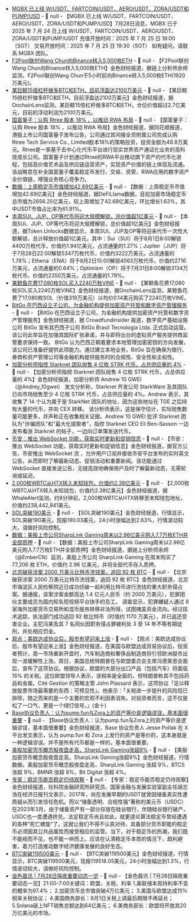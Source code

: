 - [MGBX 已上线 W/USDT、FARTCOIN/USDT、AERO/USDT、ZORA/USDT和PUMP/USD]() - 📰 null - 【MGBX 已上线 W/USDT、FARTCOIN/USDT、AERO/USDT、ZORA/USDT和PUMP/USD】7月28日消息，MGBX 已于 2025 年 7 月 24 日上线 W/USDT、FARTCOIN/USDT、AERO/USDT、ZORA/USDT和PUMP/USDT 
充值开放时间：2025 年 7 月 25 日 19:00（SGT） 
交易开放时间：2025 年 7 月 25 日 19:30（SGT） 
如有疑问，请联系 MGBX 团队。
- [F2Pool联创Wang Chun向Binance转入5,000枚ETH](https://x.com/EmberCN/status/1949643611114783013) - 📰 null - 【F2Pool联创Wang Chun向Binance转入5,000枚ETH】金色财经报道，据链上分析师余烬监测，F2Pool联创Wang Chun于5小时前向Binance转入5,000枚ETH(1920万美元)。
- [某巨鲸15倍杠杆做多BTC和ETH，目前浮盈达2100万美元]() - 📰 null - 【某巨鲸15倍杠杆做多BTC和ETH，目前浮盈达2100万美元】金色财经报道，据OnchainLens监测，某巨鲸15倍杠杆做多BTC和ETH，仓位价值超过2.7亿美元，目前的浮动利润为2100万美元。
- [国富量子：认购 Rtree 股本 18% ，以推动 RWA 布局](https://stock.stockstar.com/KX2025072800001882.shtml) - 📰 null - 【国富量子：认购 Rtree 股本 18% ，以推动 RWA 布局】金色财经报道，据同花顺报道，港股上市公司国富量子发布公告，公司通过其间接全资附属公司完成认购Rtree Tech Service Co., Limited股本18%的策略投资，投资金额为48.9万美元。Rtree是一家基于去中心化代币平台进行现实世界资产通证化业务的高科技成长公司。国富量子计划通过Rtree的RWA平台推动旗下资产的代币化进程，包括高价值艺术品及供应链运营资产，实现资产价值的链上体现及流通。该战略意在补全国富量子覆盖稳定币发行、交易、资管、RWA应用的数字资产全价值链，增强业务核心竞争力。
- [数据：上周稳定币市值增加42.69亿美元]() - 📰 null - 【数据：上周稳定币市值增加42.69亿美元】金色财经报道，据DeFiLlama数据，目前加密市场稳定币总市值为2656.25亿美元，较上周增加了42.69亿美元，环比增长1.63%，其中USDT市值占比率为61.91%。
- [本周SUI、JUP、OP等代币将迎大规模解锁，总价值超1亿美元]() - 📰 null - 【本周SUI、JUP、OP等代币将迎大规模解锁，总价值超1亿美元】金色财经报道，据Token.Unlocks数据显示，本周SUI、JUP及OP等将迎来代币一次性大额解锁，总计释放价值超1亿美元，其中：Sui（SUI）将于8月1日8:00解锁4400万枚代币，价值约1.94亿美元，占流通量的1.27%；Jupiter（JUP）将于7月28日22:00解锁5347万枚代币，价值约3222万美元，占流通量的1.78%；Ethena（ENA）将于8月2日15:00解锁4063万枚代币，价值约2716万美元，占流通量的0.64%；Optimism（OP）将于7月31日8:00解锁3134万枚代币，价值约2350万美元，占流通量的1.79%。
- [某鲸鱼花费17,080枚SOL买入2240万枚VINE](https://x.com/OnchainLens/status/1949638584518275358) - 📰 null - 【某鲸鱼花费17,080枚SOL买入2240万枚VINE】金色财经报道，据OnchainLens监测，某鲸鱼花费了17,080枚SOL（价值319万美元）以均价0.14美元购买了2240万枚VINE。
- [BitGo 在巴西设立子公司，为金融机构提供加密资产托管和数字资产管理服务](https://www.crowdfundinsider.com/2025/07/246960-bitgo-establishes-presence-in-brazil-to-offer-crypto-custody-and-digital-treasury-services-to-fis/) - 📰 null - 【BitGo 在巴西设立子公司，为金融机构提供加密资产托管和数字资产管理服务】金色财经报道，据 Crowdfundinsider 报道，数字资产基础设施公司 BitGo 宣布其巴西子公司 BitGo Brasil Tecnologia Ltda. 正式启动运营。该公司此举旨在加强其国际扩张承诺，并与即将出台的虚拟资产服务提供商监管要求保持一致。 
BitGo 认为巴西正朝着要求本地管理加密密钥的方向发展，该公司已准备好提供此项能力。通过建立本地业务，BitGo 旨在确保为银行、券商和资产管理公司等金融机构提供服务时的合规性、安全性和主权性。
- [加密分析师指控 Starknet 团队抛售 4 亿枚 STRK 代币，占总供应量的 4%](https://x.com/Andrey_10gwei/status/1949490208853860389) - 📰 null - 【加密分析师指控 Starknet 团队抛售 4 亿枚 STRK 代币，占总供应量的 4%】金色财经报道，加密分析师 Andrew 10 GWEI（@Andrey_10gwei） 发文分析称，Starknet 开发公司 StarkWare 及其团队已向市场抛售至少 4 亿枚 STRK 代币，占总供应量的 4%。Andrew 表示，其收集了 14 个认为属于是 StarkNet 团队的地址，因为这些地址在 TGE 之后持有大量的代币，并向 CEX 转移。 
该分析师表示，这是保守估计，实际抛售数量可能更多，并声称正在收集相关证据。Andrew 10 GWEI 批评 Starknet 团队为"诈骗团队"和"最大化提取者"，指控 Starknet CEO Eli Ben-Sasson 一边发布看涨 Starknet 的帖子，一边向订单簿发送代币。
- [币安：推出 WebSocket 功能，获取实时更新和促销信息]() - 📰 null - 【币安：推出 WebSocket 功能，获取实时更新和促销信息】金色财经报道，据官方公告，币安推出 WebSocket 流 ，允许用户订阅并接收币安平台发布的实时英文公告，从而即时了解最新动态、促销活动和重要新闻。该功能通过 WebSocket 直接发送公告，无缝高效地确保用户及时了解最新动态，无需轮询或延迟。
- [2,000枚WBTC从HTX转入未知钱包，价值约2.38亿美元](https://whale-alert.io/transaction/ethereum/0xd4a8a9bbed33efda6a231e9f5d060ff8dcd3df0ec44e9cfa3c599183dcb99a0b) - 📰 null - 【2,000枚WBTC从HTX转入未知钱包，价值约2.38亿美元】金色财经报道，据WhaleAlert监测，约8分钟前，2,000枚WBTC从HTX转移至未知钱包地址，价值约238,442,841美元。
- [SOL突破190美元]() - 📰 null - 【SOL突破190美元】金色财经报道，行情显示，SOL突破190美元，现报190.03美元，24小时涨幅达到2.63%，行情波动较大，请做好风险控制。
- [数据：美股上市公司SharpLink Gaming周末以2.96亿美元购入7.7万枚ETH并全部质押](https://x.com/EmberCN/status/1949627345989706015) - 📰 null - 【数据：美股上市公司SharpLink Gaming周末以2.96亿美元购入7.7万枚ETH并全部质押】金色财经报道，据链上分析师余烬（@EmberCN）监测，美股上市公司 SharpLink Gaming 在周末购买了 77,206 枚 ETH，价值约 2.96 亿美元，并将全部代币存入质押。
- [北京破获涉案 2000 万美元比特币洗钱案，追回 92 枚 BTC](https://paper.people.com.cn/rmrb/pc/content/202507/24/content_30090178.html?utm_source=chatgpt.com) - 📰 null - 【北京破获涉案 2000 万美元比特币洗钱案，追回 92 枚 BTC】金色财经报道，北京市海淀区人民检察院近日成功侦破一起利用比特币进行洗钱的重大职务侵占案。据通报，该案涉案金额高达 1.4 亿元人民币（约 2000 万美元），犯罪团伙主要成员为国内知名短视频平台快手的员工。 
调查显示，犯罪嫌疑人通过 8 家海外加密货币交易所和混币服务转移非法所得，试图掩盖资金流向。经过技术追踪，执法部门成功追回 92 枚比特币（时值约 1170 万美元），并已返还受害企业。主犯冯某及其 7 名同伙因职务侵占罪被判处 3 至 14 年不等有期徒刑，并处相应罚金。
- [观点：美欧达成协议后，股市有望迎来上涨]() - 📰 null - 【观点：美欧达成协议后，股市有望迎来上涨】金色财经报道，在美国与欧盟达成贸易协议后，投资者预计，周一市场重新开盘时，汽车制造商和奢侈品制造商将引领欧洲股市出现一波缓解性上涨。周日，美国总统特朗普在与欧盟委员会主席冯德莱恩会面后，宣布了这项协议。根据协议，欧盟的大部分出口产品（包括汽车）将面临 15% 的关税。这位欧盟领导人表示，该税率是全面的，但特朗普称其不包括药品和金属。Cité Gestion 的策略主管 John Plassard 表示，这项协议「足以释放股票市场最需要的东西：可预见性」。他表示：「关税进一步提升的风险现已排除，随之而来的是一个主要的宏观不利因素消失。对投资者而言，这不仅是松了一口气，更是一个绿灯信号。」(金十)
- [Base协议负责人：认为pump.fun与Zora上的资产等价是逻辑谬误，基本面很重要](https://x.com/jessepollak/status/1949221887638487158?s=46&t=WxQD0S7x3XCqWzDmL7jEUg) - 📰 null - 【Base协议负责人：认为pump.fun与Zora上的资产等价是逻辑谬误，基本面很重要】金色财经报道，Base 协议负责人 Jesse Pollak 在 X 平台发文表示，认为 pump.fun 和 Zora 上发行的资产是等价的，这本身就是一种逻辑谬误。并不是所有代币都是一样的，基本面很重要。
- [美股加密货币概念股夜盘走高，SharpLink Gaming涨超9%]() - 📰 null - 【美股加密货币概念股夜盘走高，SharpLink Gaming涨超9%】金色财经报道，行情数据，美股加密货币概念股夜盘走高，SharpLink Gaming 涨超 9%，BTCS 涨超 9%，BMNR 涨超 8%，Bit Digital 涨超 4%。
- [专家：稳定币能否稳定仍待观察]() - 📰 null - 【专家：稳定币能否稳定仍待观察】金色财经报道，社科院金融研究所研究员、国家金融与发展实验室副主任胡志浩在经济日报刊文表示，2017年，尚在发展早期的USDT就曾因储备真实性遭质疑从而引发信任危机。而以“储备透明、合规性强”著称的美元币（USDC）在2023年3月，由于储备资产有一部分存放在硅谷银行，伴随硅谷银行破产，USDC也一度遭遇挤兑。法定稳定币尚且如此，就更遑论算法稳定币曾经遭遇的各种“死亡螺旋”了。这就让我们不得不认真对待，具备部分货币职能的稳定币必须因其公共品属性而接受相应的监管。当下，对于稳定币的热潮，我们既不能视而不见，也不能一哄而上。应该在认清稳定币本质的情况下，趋利避害，着力打造推动数字经济健康发展的良好生态。
- [BTC突破119500美元]() - 📰 null - 【BTC突破119500美元】金色财经报道，行情显示，BTC突破119500美元，现报119518.05美元，24小时涨幅达到1.3%，行情波动较大，请做好风险控制。
- [金色晨讯 | 7月28日隔夜重要动态一览]() - 📰 null - 【金色晨讯 | 7月28日隔夜重要动态一览】21:00-7:00关键词：欧盟、关税、利率 
1.美联储本周持利率不变的概率为97.4%； 
2.加密货币总市值突破4万亿美元； 
3.美国与欧盟达成15%税率关税协议； 
4.美国商务部长：8月1日关税上调最后期限不再延长； 
5.Solana链上NFT销售总额达到64亿美元； 
6.美商务部长：欧盟将开放其20万亿美元的市场。
